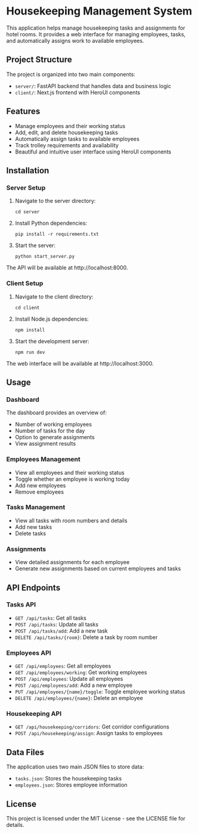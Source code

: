 # Housekeeping Management System

This application helps manage housekeeping tasks and assignments for hotel rooms. It provides a web interface for managing employees, tasks, and automatically assigns work to available employees.

## Project Structure

The project is organized into two main components:

- `server/`: FastAPI backend that handles data and business logic
- `client/`: Next.js frontend with HeroUI components

## Features

- Manage employees and their working status
- Add, edit, and delete housekeeping tasks
- Automatically assign tasks to available employees
- Track trolley requirements and availability
- Beautiful and intuitive user interface using HeroUI components

## Installation

### Server Setup

1. Navigate to the server directory:
   ```
   cd server
   ```

2. Install Python dependencies:
   ```
   pip install -r requirements.txt
   ```

3. Start the server:
   ```
   python start_server.py
   ```

The API will be available at http://localhost:8000.

### Client Setup

1. Navigate to the client directory:
   ```
   cd client
   ```

2. Install Node.js dependencies:
   ```
   npm install
   ```

3. Start the development server:
   ```
   npm run dev
   ```

The web interface will be available at http://localhost:3000.

## Usage

### Dashboard

The dashboard provides an overview of:
- Number of working employees
- Number of tasks for the day
- Option to generate assignments
- View assignment results

### Employees Management

- View all employees and their working status
- Toggle whether an employee is working today
- Add new employees
- Remove employees

### Tasks Management

- View all tasks with room numbers and details
- Add new tasks
- Delete tasks

### Assignments

- View detailed assignments for each employee
- Generate new assignments based on current employees and tasks

## API Endpoints

### Tasks API
- `GET /api/tasks`: Get all tasks
- `POST /api/tasks`: Update all tasks
- `POST /api/tasks/add`: Add a new task
- `DELETE /api/tasks/{room}`: Delete a task by room number

### Employees API
- `GET /api/employees`: Get all employees
- `GET /api/employees/working`: Get working employees
- `POST /api/employees`: Update all employees
- `POST /api/employees/add`: Add a new employee
- `PUT /api/employees/{name}/toggle`: Toggle employee working status
- `DELETE /api/employees/{name}`: Delete an employee

### Housekeeping API
- `GET /api/housekeeping/corridors`: Get corridor configurations
- `POST /api/housekeeping/assign`: Assign tasks to employees

## Data Files

The application uses two main JSON files to store data:
- `tasks.json`: Stores the housekeeping tasks
- `employees.json`: Stores employee information

## License

This project is licensed under the MIT License - see the LICENSE file for details. 